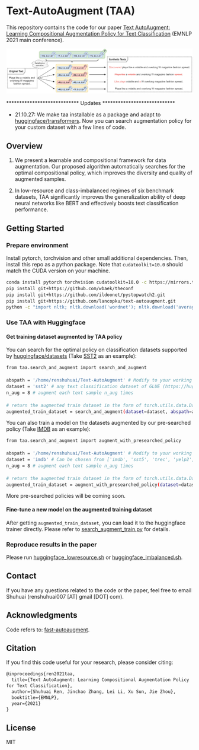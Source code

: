 # Text-AutoAugment (TAA)
This repository contains the code for our paper [Text AutoAugment: Learning Compositional Augmentation Policy for Text Classification](https://arxiv.org/abs/2109.00523) (EMNLP 2021 main conference).

![Overview of IAIS](figures/taa.png)

**************************** Updates ****************************
- 21.10.27: We make taa installable as a package and adapt to [huggingface/transformers](https://github.com/huggingface/transformers). 
Now you can search augmentation policy for your custom dataset with a few lines of code.

## Overview
1. We  present  a  learnable  and  compositional framework for data augmentation.  Our proposed algorithm automatically searches for the optimal compositional policy, which improves the diversity and quality of augmented samples.

2. In low-resource and class-imbalanced regimes of six benchmark datasets, TAA significantly improves the generalization ability of deep neural networks like  BERT and effectively boosts text classification performance.

## Getting Started

### Prepare environment

Install pytorch, torchvision and other small additional dependencies. Then, install this repo as a python package. Note that `cudatoolkit=10.0` should match the CUDA version on your machine.

```bash
conda install pytorch torchvision cudatoolkit=10.0 -c https://mirrors.tuna.tsinghua.edu.cn/anaconda/cloud/pytorch
pip install git+https://github.com/wbaek/theconf
pip install git+https://github.com/ildoonet/pystopwatch2.git
pip install git+https://github.com/lancopku/text-autoaugment.git
python -c "import nltk; nltk.download('wordnet'); nltk.download('averaged_perceptron_tagger')"
```

### Use TAA with Huggingface

#### Get training dataset augmented by TAA policy

You can search for the optimal policy on classification datasets supported by [huggingface/datasets](https://huggingface.co/datasets) (Take [SST2](https://huggingface.co/datasets/glue#sst2) as an example):
```bash
from taa.search_and_augment import search_and_augment

abspath = '/home/renshuhuai/Text-AutoAugment' # Modify to your working directory
dataset = 'sst2' # any text classification dataset of GLUE (https://huggingface.co/datasets/viewer/?dataset=glue)
n_aug = 8 # augment each text sample n_aug times

# return the augmented train dataset in the form of torch.utils.data.Dataset
augmented_train_dataset = search_and_augment(dataset=dataset, abspath=abspath, n_aug=n_aug)
```

You can also train a model on the datasets augmented by our pre-searched policy (Take [IMDB](https://huggingface.co/datasets/imdb) as an example):
```bash
from taa.search_and_augment import augment_with_presearched_policy

abspath = '/home/renshuhuai/Text-AutoAugment' # Modify to your working directory
dataset = 'imdb' # Can be chosen from ['imdb', 'sst5', 'trec', 'yelp2', 'yelp5']
n_aug = 8 # augment each text sample n_aug times

# return the augmented train dataset in the form of torch.utils.data.Dataset
augmented_train_dataset = augment_with_presearched_policy(dataset=dataset, abspath=abspath, n_aug=n_aug)
```

More pre-searched policies will be coming soon.

#### Fine-tune a new model on the augmented training dataset

After getting `augmented_train_dataset`, you can load it to the huggingface trainer directly. Please refer to [search_augment_train.py](taa/search_augment_train.py) for details. 

### Reproduce results in the paper

Please run [huggingface_lowresource.sh](taa/script/huggingface_lowresource.sh) or [huggingface_imbalanced.sh](taa/script/huggingface_imbalanced.sh).

## Contact

If you have any questions related to the code or the paper, feel free to email Shuhuai (renshuhuai007 [AT] gmail [DOT] com).

## Acknowledgments
Code refers to: [fast-autoaugment](https://github.com/kakaobrain/fast-autoaugment).

## Citation

If you find this code useful for your research, please consider citing:
```
@inproceedings{ren2021taa,
  title={Text AutoAugment: Learning Compositional Augmentation Policy for Text Classification},
  author={Shuhuai Ren, Jinchao Zhang, Lei Li, Xu Sun, Jie Zhou},
  booktitle={EMNLP},
  year={2021}
}
```

## License

MIT
